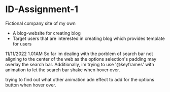 # ID-Assignment-1
Fictional company site of my own
* A blog-website for creating blog
* Target users that are interested in creating blog which provides template for users 

11/11/2022 1.01AM So far im dealing with the porblem of search bar not aligning to the center of the web as the options selection's padding may overlay the search bar. Additionally, im trying to use '@keyframes' with animation to let the search bar shake when hover over. 

trying to find out what other animation adn effect to add for the options button when hover over. 